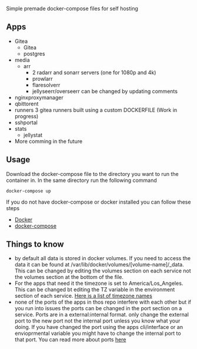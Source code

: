 Simple premade docker-compose files for self hosting

## Apps

* Gitea
  * Gitea
  * postgres
* media
  * arr 
    * 2 radarr and sonarr servers (one for 1080p and 4k)
    * prowlarr
    * flaresolverr
    * jellyseerr/overseerr can be changed by updating comments
* nginxproxymanager
* qbittorent
* runners 3 gitea runners built using a custom DOCKERFILE (Work in progress)
* sshportal
* stats
  * jellystat
* More comming in the future 


## Usage

Download the docker-compose file to the directory you want to run the container in. In the same directory run the following command
```
docker-compose up
```

If you do not have docker-compose or docker installed you can follow these steps

* [Docker](https://docs.docker.com/engine/install/)
* [docker-compose](https://docs.docker.com/compose/install/)


## Things to know

* by default all data is stored in docker volumes. If you need to access the data it can be found at /var/lib/docker/volumes/[volume-name]/_data. This can be changed by editing the volumes section on each service not the volumes section at the bottom of the file.
* For the apps that need it the timezone is set to America/Los_Angeles. This can be changed bt editing the TZ variable in the environment section of each service. [Here is a list of timezone names](https://en.wikipedia.org/wiki/List_of_tz_database_time_zones)
* none of the ports of the apps in thos repo interfere with each other but if you run into issues the ports can be changed in the port section on a service. Ports are in a external:internal format. only change the external port to the new port not the internal port unless you know what your doing. If you have changed the port using the apps cli/interface or an envioprmental variable you might have to change the internal port to that port. You can read more about ports [here](https://docs.docker.com/compose/networking/)
